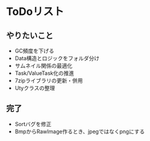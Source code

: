 ﻿# ToDoリスト

## やりたいこと


- GC頻度を下げる
- Data構造とロジックをフォルダ分け
- サムネイル関係の最適化
- Task/ValueTask化の推進
- 7zipライブラリの更新・併用
- Utyクラスの整理

## 完了

- Sortバグを修正
- BmpからRawImage作るとき、jpegではなくpngにする
